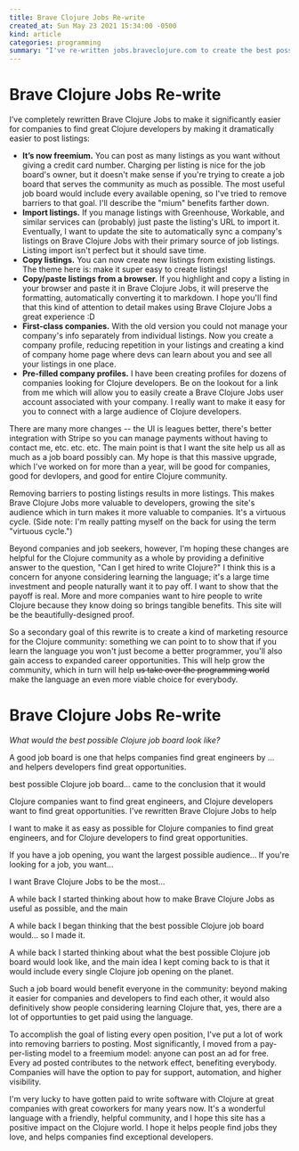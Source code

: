 ```yaml
---
title: Brave Clojure Jobs Re-write
created_at: Sun May 23 2021 15:34:00 -0500
kind: article
categories: programming
summary: "I've re-written jobs.braveclojure.com to create the best possible job board."
---
```


# Brave Clojure Jobs Re-write 

I’ve completely rewritten Brave Clojure Jobs to make it significantly easier for
companies to find great Clojure developers by making it dramatically easier to
post listings:

* **It’s now freemium.** You can post as many listings as you want without
  giving a credit card number. Charging per listing is nice for the job board's
  owner, but it doesn't make sense if you're trying to create a job board that
  serves the community as much as possible. The most useful job board would
  include every available opening, so I've tried to remove barriers to that
  goal. I'll describe the "mium" benefits farther down.
* **Import listings.** If you manage listings with Greenhouse, Workable, and
  similar services can (probably) just paste the listing's URL to import it.
  Eventually, I want to update the site to automatically sync a company's
  listings on Brave Clojure Jobs with their primary source of job listings.
  Listing import isn't perfect but it should save time.
* **Copy listings.** You can now create new listings from existing listings. The
  theme here is: make it super easy to create listings!
* **Copy/paste listings from a browser.** If you highlight and copy a listing in
  your browser and paste it in Brave Clojure Jobs, it will preserve the
  formatting, automatically converting it to markdown. I hope you'll find that
  this kind of attention to detail makes using Brave Clojure Jobs a great
  experience :D
* **First-class companies.** With the old version you could not manage your
  company's info separately from individual listings. Now you create a company
  profile, reducing repetition in your listings and creating a kind of company
  home page where devs can learn about you and see all your listings in one
  place.
* **Pre-filled company profiles.** I have been creating profiles for dozens of
  companies looking for Clojure developers. Be on the lookout for a link from me
  which will allow you to easily create a Brave Clojure Jobs user account
  associated with your company. I really want to make it easy for you to connect
  with a large audience of Clojure developers.

There are many more changes -- the UI is leagues better, there's better
integration with Stripe so you can manage payments without having to contact me,
etc. etc. etc. The main point is that I want the site help us all as much as a
job board possibly can. My hope is that this massive upgrade, which I've worked
on for more than a year, will be good for companies, good for devlopers, and
good for entire Clojure community.

Removing barriers to posting listings results in more listings. This makes Brave
Clojure Jobs more valuable to developers, growing the site's audience which in
turn makes it more valuable to companies. It's a virtuous cycle. (Side note: I'm
really patting myself on the back for using the term "virtuous cycle.")

Beyond companies and job seekers, however, I'm hoping these changes are helpful
for the Clojure community as a whole by providing a definitive answer to the
question, "Can I get hired to write Clojure?" I think this is a concern for
anyone considering learning the language; it's a large time investment and
people naturally want it to pay off. I want to show that the payoff is real.
More and more companies want to hire people to write Clojure because they know
doing so brings tangible benefits. This site will be the beautifully-designed
proof.

So a secondary goal of this rewrite is to create a kind of marketing resource
for the Clojure community: something we can point to to show that if you learn
the language you won't just become a better programmer, you'll also gain access
to expanded career opportunities. This will help grow the community, which in
turn will help ~~us take over the programming world~~ make the language an even
more viable choice for everybody.



# Brave Clojure Jobs Re-write

*What would the best possible Clojure job board look like?*


A good job board is one that helps companies find great engineers by ...
and helpers developers find great opportunities.

best possible Clojure job board... came to the conclusion that it would



Clojure companies want to find great engineers, and Clojure developers want to
find great opportunities. I've rewritten Brave Clojure Jobs to help 




I want to make it as easy as possible for Clojure companies to find great
engineers, and for Clojure developers to find great opportunities. 

If you have a job opening, you want the largest possible audience...
If you're looking for a job, you want...


I want Brave Clojure Jobs to be the most...

A while back I started thinking about how to make Brave Clojure Jobs as useful
as possible, and the main


A while back I began thinking that the best possible Clojure job board would... so I made it.



A while back I started thinking about what the best possible Clojure job board
would look like, and the main idea I kept coming back to is that it would
include every single Clojure job opening on the planet.

Such a job board would benefit everyone in the community: beyond making it
easier for companies and developers to find each other, it would also
definitively show people considering learning Clojure that, yes, there are a lot
of opportunties to get paid using the language.

To accomplish the goal of listing every open position, I've put a lot of work
into removing barriers to posting. Most significantly, I moved from a
pay-per-listing model to a freemium model: anyone can post an ad for free. Every
ad posted contributes to the network effect, benefiting everybody. Companies
will have the option to pay for support, automation, and higher visibility.

I'm very lucky to have gotten paid to write software with Clojure at great
companies with great coworkers for many years now. It's a wonderful language
with a friendly, helpful community, and I hope this site has a positive impact
on the Clojure world. I hope it helps people find jobs they love, and helps
companies find exceptional developers.
